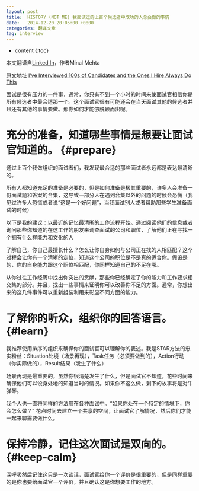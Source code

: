 ```yaml
---
layout: post
title:  HISTORY (NOT ME) 我面试过的上百个候选者中成功的人总会做的事情
date:   2014-12-20 20:05:00 +0800
categories: 翻译文章
tag: interview
---
```


* content
{:toc}


本文翻译自[Linked In](https://www.linkedin.com/)，作者Minal Mehta

原文地址 [I’ve Interviewed 100s of Candidates and the Ones I Hire Always Do This](http://www.linkedin.com/pulse/20141002164029-1473578-how-to-win-an-interview-before-it-starts?midToken=AQH6jyhMOpWb0g&trk=eml-b2_content_ecosystem_digest-recommended_articles-74-null&fromEmail=fromEmail&ut=3Sa86TzhqLj6s1)


面试是很有压力的一件事，通常，你只有不到一个小时的时间来使面试官相信你是所有候选者中最合适那一个。这个面试官很有可能还会在当天面试其他的候选者并且还有其他的事情要做。那你如何才能够脱颖而出呢。

充分的准备，知道哪些事情是想要让面试官知道的。			{#prepare}
====================================

通过上百个我做组织的面试者们，我发现最合适的那些面试者永远都是表达最清晰的。

所有人都知道充足的准备是必要的，但是如何准备是极其重要的，许多人会准备一份面试题和答案的合集，这导致一部分人在遇到合集以外的问题的时候会恐慌（我见过许多人恐慌或者说“这是一个好问题”，当我面试别人或者帮助那些学生准备面试的时候）

以下是我的建议：以最近的记忆最清晰的工作流程开始。通过阅读他们的信息或者询问那些你知道的在这工作的朋友来调查面试的公司和职位，了解他们正在寻找一个拥有什么样能力和文化的人

了解自己，你自己最擅长什么？怎么让你自身如何与公司正在找的人相匹配？这个过程会让你有一个清晰的定位，知道这个公司的职位是不是真的适合你。假设是的，你的自身能力跟这个职位相匹配，你同样知道自己的不足在哪。

从你过往工作经历中找出你突出的贡献，那些你已经确定了你的能力和工作要求相交集的部分。并且，找出一些事情来证明你可以改善你不足的方面。通常，你想出来的这几件事件可以重新组装利用来彰显不同方面的能力。

了解你的听众，组织你的回答语言。			{#learn}
====================================

我推荐使用排序的组织来确保你的面试官可以理解你的表述。我是STAR方法的忠实粉丝：Situation处境（场景再现），Task任务（必须要做到的），Action行动（你实际做的），Result结果（发生了什么）

场景再现是最重要的，虽然你很清楚发生了什么，但是面试官不知道，花些时间来确保他们可以设身处地的知道当时的情况。如果你不这么做，剩下的故事将是对牛弹琴。

我个人也一直将同样的方法用在各种面试中。“如果你处在一个特定的情境下，你会怎么做？” 花点时间去建立一个共享的空间，让面试官了解情况，然后你们才能一起来聊需要做什么。

保持冷静，记住这次面试是双向的。			{#keep-calm}
====================================

深呼吸然后记住这只是一次谈话，面试官给你一个评价是很重要的，但是同样重要的是你也要给面试官一个评价，并且确认这是你想要工作的地方。